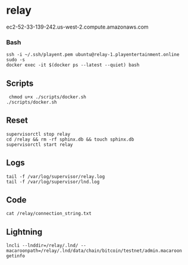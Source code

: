 # relay
ec2-52-33-139-242.us-west-2.compute.amazonaws.com

### Bash
```
ssh -i ~/.ssh/playent.pem ubuntu@relay-1.playentertainment.online
sudo -s
docker exec -it $(docker ps --latest --quiet) bash
```

## Scripts
```
 chmod u+x ./scripts/docker.sh
./scripts/docker.sh
```

## Reset 
```
supervisorctl stop relay
cd /relay && rm -rf sphinx.db && touch sphinx.db 
supervisorctl start relay
```

## Logs
```
tail -f /var/log/supervisor/relay.log
tail -f /var/log/supervisor/lnd.log
```

## Code
```
cat /relay/connection_string.txt 
```

## Lightning

```
lncli --lnddir=/relay/.lnd/ --macaroonpath=/relay/.lnd/data/chain/bitcoin/testnet/admin.macaroon getinfo
```